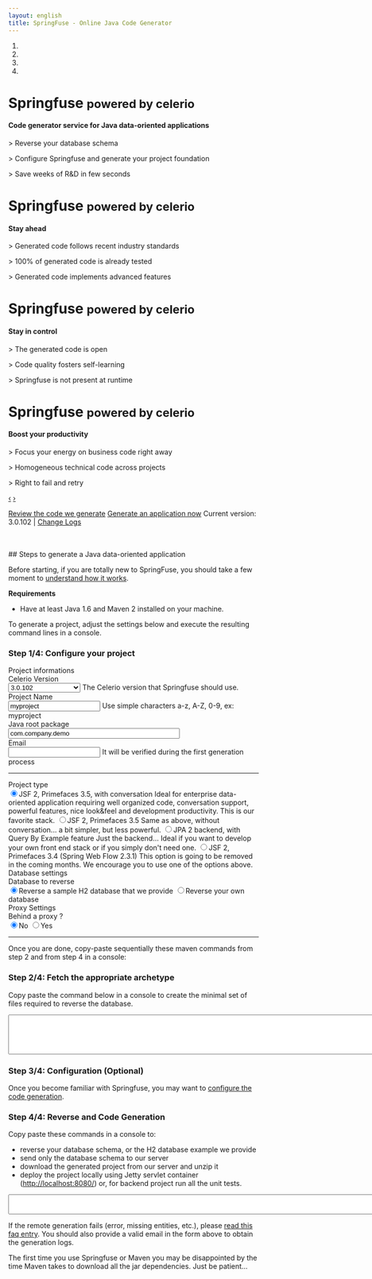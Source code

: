 ```yaml
---
layout: english
title: SpringFuse - Online Java Code Generator
---
```

<!-- Main hero unit for a primary marketing message or call to action -->
<div id="myCarousel" class="carousel slide hero-unit">
  <ol class="carousel-indicators">
    <li data-target="#myCarousel" data-slide-to="0" class="active"></li>
    <li data-target="#myCarousel" data-slide-to="1"></li>
    <li data-target="#myCarousel" data-slide-to="2"></li>
    <li data-target="#myCarousel" data-slide-to="3"></li>
  </ol>
  <!-- Carousel items -->
  <div class="carousel-inner">
    <div class="active item">
	    <h1>Springfuse <small>powered by celerio</small></h1>
		<h4>Code generator service for Java data-oriented applications</h4>
		<div class="carousel-caption">
			<p>&gt; Reverse your database schema</p>
			<p>&gt; Configure Springfuse and generate your project foundation</p>
			<p>&gt; Save weeks of R&amp;D in few seconds</p>
		</div>
    </div>
    <div class="item">
	    <h1>Springfuse <small>powered by celerio</small></h1>
		<h4>Stay ahead</h4>		
		<div class="carousel-caption">
			<p>&gt; Generated code follows recent industry standards</p>
			<p>&gt; 100% of generated code is already tested</p>
			<p>&gt; Generated code implements advanced features</p>
		</div>	
    </div>
    <div class="item">
	    <h1>Springfuse <small>powered by celerio</small></h1>
		<h4>Stay in control</h4>
	     <div class="carousel-caption">
			<p>&gt; The generated code is open</p>
			<p>&gt; Code quality fosters self-learning</p>
			<p>&gt; Springfuse is not present at runtime</p>
		</div>
    </div>
    <div class="item">
	    <h1>Springfuse <small>powered by celerio</small></h1>
		<h4>Boost your productivity</h4> 
		<div class="carousel-caption">
			<p>&gt; Focus your energy on business code right away</p>
			<p>&gt; Homogeneous technical code across projects</p>
			<p>&gt; Right to fail and retry</p>    
		</div>
    </div>
  </div>
  <!-- Carousel nav -->
  <a class="carousel-control left" href="#myCarousel" data-slide="prev">&lsaquo;</a>
  <a class="carousel-control right" href="#myCarousel" data-slide="next">&rsaquo;</a>
</div>
<script type="text/javascript">
$('.carousel').carousel({
  interval: 10000
});
</script>
<div>
	<p>
		<a href="https://github.com/jaxio/generated-projects" class="btn btn-primary">Review the code we generate</a>
		<a href="#gen" class="btn btn-primary">Generate an application now</a> Current version: 3.0.102 | <a href="http://www.jaxio.com/documentation/celerio/changelog.html">Change Logs</a>
	</p>
</div>
<a name="gen"></a>
<br/><br/>
## Steps to generate a Java data-oriented application

Before starting, if you are totally new to SpringFuse, you should take a few moment to <a href="/what-is-springfuse.html">understand how it works</a>.

__Requirements__

* Have at least Java 1.6 and Maven 2 installed on your machine.

<span class="label label-info">To generate a project</span>, adjust the settings below and execute the resulting command lines in a console.

### Step 1/4: Configure your project 

<form class="form-horizontal">

<div class="alert alert-info">
	Project informations
</div>

<!-- artifactId -->
<div class="control-group celerioVersion">
    <label class="control-label" for="celerioVersion">Celerio Version</label>
    <div class="controls">
		<select id="celerioVersion" name="celerioVersion" class="updateCommand">
			<option value="3.0.102" selected>3.0.102</option>
			<option value="3.0.103-SNAPSHOT">3.0.103-SNAPSHOT</option>
		</select>    
		<span class="help-inline">The Celerio version that Springfuse should use.</span>
	</div>
</div>

<!-- artifactId -->
<div class="control-group artifactId">
    <label class="control-label" for="artifactId">Project Name</label>
    <div class="controls">
		<input type="text" id="artifactId" value="myproject" placeholder="ex: myproject" class="required lettersNumbers updateCommand"/>
		<span class="help-inline">Use simple characters a-z, A-Z, 0-9, ex: myproject</span>
	</div>
</div>

<!-- groupId -->
<div class="control-group groupId">
    <label class="control-label" for="groupId">Java root package</label>
    <div class="controls">
		<input type="text" id="groupId" size="40" value="com.company.demo" placeholder="ex: com.jaxio.demo" class="required updateCommand" title="Ex: com.company.project"/>
    </div>
</div>

<!-- email -->
<div class="control-group email">
    <label class="control-label" for="email">Email</label>
    <div class="controls">
		<input type="text" id="email" class="required updateCommand"/>
		<span class="help-inline">It will be verified during the first generation process</span>
    </div>
</div>

<hr/>
<div class="control-group">
	<label class="control-label" for="frontEnd">Project type</label>
    <div class="controls">
      <label class="radio">
		<input type="radio" name="frontEnd" id="jsf2Spring" value="jsf2Spring" class="updateCommand" checked="checked"/>JSF 2, Primefaces 3.5, with conversation
			<span class="help-block">
				Ideal for enterprise data-oriented application requiring well organized code, conversation support, powerful features, nice look&amp;feel and development productivity.
				This is our favorite stack.
			</span>
	  </label>	  
      <label class="radio">
		<input type="radio" name="frontEnd" id="jsf2Simple" value="jsf2Simple" class="updateCommand" />JSF 2, Primefaces 3.5
			<span class="help-block">
				Same as above, without conversation... a bit simpler, but less powerful.
			</span>
	  </label>	  
      <label class="radio">
      <input type="radio" name="frontEnd" id="backendJpa" value="backendJpa" class="updateCommand"/>JPA 2 backend, with Query By Example feature
		<span class="help-block">      
      		Just the backend... Ideal if you want to develop your own front end stack or if you simply don't need one.
		</span>
      </label>
      <label class="radio">
		<input type="radio" name="frontEnd" id="jsf2Primefaces" value="jsf2Primefaces" class="updateCommand" />JSF 2, Primefaces 3.4 (Spring Web Flow 2.3.1)
			<span class="help-block">			
				This option is going to be removed in the coming months. We encourage you to use one of the options above.
			</span>		
	  </label>
    </div>
</div>

<div class="alert alert-info">
	Database settings
</div>

<!-- use example or reverse? -->
<div class="control-group">
	<label class="control-label" for="archetypeArtifactId3">Database to reverse</label>
    <div class="controls">
      <label class="radio">
			<input type="radio" name="archetypeArtifactId" id="archetypeArtifactId3" value="quickstart-embedded-db-with-configuration" class="updateCommand" checked="checked"/>Reverse a sample H2 database that we provide
	  </label>
      <label class="radio">
			<input type="radio" name="archetypeArtifactId" id="archetypeArtifactId1" value="quickstart" class="updateCommand"/>Reverse your own database			
      </label>
    </div>
</div>


<!-- dbType -->
<div class="jdbc-properties" style="display: none">
<p>
	<b>Database to reverse:</b>
</p>
<div class="control-group">
	<label class="control-label" for="dbType">Database Vendor</label>	
	<div class="controls">
		<select id="dbType" name="dbType" class="updateCommand">
			<option value="mysql">mysql</option>
			<option value="oracle">oracle</option>
			<option value="db2">db2</option>
			<option value="h2">h2</option>
			<option value="postgresql">postgresql</option>
			<option value="other">other</option>
		</select>
	</div>
</div>

<p>
	<b>Adjust the jdbc driver settings if needed:</b>
</p>

<div id="oracle-database" class="alert alert-warn" style="display: none">
	If you do not have an Oracle driver already in your maven repository please 
	<a href="/install-oracle-jdbc-driver-in-maven-repository.html" target="_new">install it manually</a>.
	<br/>
	If you rely on sequences to generate your PK ids, 
	you must configure Celerio during 'Step 3/4' below. Please refer to <a href="http://www.jaxio.com/documentation/celerio/configuration.html#seq_per_table" target="_new">'Use a SEQUENCE per TABLE'</a> 
</div>
<div id="db2-database" class="alert alert-warn" style="display: none">
	If you do not have an DB2 driver already in your maven repository please <a href="/reverse-db2-database-schema.html" target="_new">install it manually</a>.
</div>
<div id="other-database" class="alert alert-warn" style="display: none">
	Please replace the JDBC driver informations below with your own values.
</div>


<!-- jdbcGroupId -->
<div class="control-group">
	<label class="control-label" for="jdbcGroupId">Maven groupId</label>
    <div class="controls">
		<input type="text" name="jdbcGroupId" id="jdbcGroupId" class="updateCommand" placeholder="ex: mysql">
    </div>
</div>
	
<!-- jdbcArtifactId -->
<div class="control-group">
	<label class="control-label" for="jdbcArtifactId">Maven artifactId</label>
    <div class="controls">	
		<input type="text" name="jdbcArtifactId" id="jdbcArtifactId" class="updateCommand" placeholder="ex: mysql-connector-java"/>
	</div>		
</div>

<!-- jdbcGroupId -->
<div class="control-group">
	<label class="control-label" for="jdbcVersion">Version</label>
    <div class="controls">	
		<input type="text" name="jdbcVersion" id="jdbcVersion" class="updateCommand" placeholder="ex: 5.1.17"/>
	</div>
</div>	

<!-- jdbcDriver -->
<div class="control-group">
	<label class="control-label" for="jdbcDriver">Driver class</label>
    <div class="controls">
		<input type="text" name="jdbcDriver" id="jdbcDriver" class="updateCommand" placeholder="ex: com.mysql.jdbc.Driver"/>
	</div>
</div>

<p>
	<b>Now enter your database credentials.</b> Please do not use a production database.
</p>

<!-- jdbcUrl -->
<div class="control-group">
	<label class="control-label" for="jdbcUrl">Jdbc Url</label>
    <div class="controls">	
		<input type="text" name="jdbcUrl" id="jdbcUrl" class="updateCommand" placeholder="ex: jdbc:mysql://localhost/DBNAME"/>
	</div>
</div>

<!-- jdbcUser -->
<div class="control-group">
	<label class="control-label" for="jdbcUser">Db User</label>
    <div class="controls">
		<input type="text" name="jdbcUser" id="jdbcUser" class="updateCommand" placeholder="ex: user"/>
	</div>		
</div>

<!-- jdbcPassword -->
<div class="control-group">
	<label class="control-label" for="jdbcPassword">Db Password</label>
    <div class="controls">
		<input type="text" name="jdbcPassword" id="jdbcPassword" class="updateCommand" placeholder="ex: password"/>
	</div>		
</div>
</div>

<div class="alert alert-info">
	<i class="icon-wrench"> </i> Proxy Settings
</div>

<!-- proxyEnable ? -->
<div class="control-group">
	<label class="control-label" for="proxyEnable">Behind a proxy ?</label>
    <div class="controls">
      <label class="radio">
		<input type="radio" name="proxyEnable" id="proxyEnableFalse" value="false" class="updateCommand" checked="checked"/>No
	  </label>
      <label class="radio">
		<input type="radio" name="proxyEnable" id="proxyEnableTrue" value="true" class="updateCommand"/>Yes
      </label>
    </div>
</div>

<div class="proxy-properties" style="display: none">
	<p><b>Ok tell us more about your proxy:</b></p>

	<div class="control-group">
		<label class="control-label" for="proxyHost">Proxy hostname</label>
		<div class="controls">	
			<input type="text" name="proxyHost" id="proxyHost" class="updateCommand" value="intranet-proxy"/>
		</div>	
	</div>
	
	<div class="control-group">
		<label class="control-label" for="proxyPort">Proxy port</label>
		<div class="controls">	
			<input type="text" name="proxyPort" id="proxyPort" class="updateCommand" value="8080"/>
		</div>	
	</div>
	
	<div class="control-group">
		<label class="control-label" for="proxyUsername">Username</label>
		<div class="controls">	
			<input type="text" name="proxyUsername" id="proxyUsername" class="updateCommand" placeholder="ex: user"/>
		</div>	
	</div>
	
	<div class="control-group">
		<label class="control-label" for="proxyPassword">Password</label>
		<div class="controls">	
			<input type="password" name="proxyPassword" id="proxyPassword" class="updateCommand" placeholder="ex: password"/>
		</div>	
	</div>
	
	<div class="control-group">
		<label class="control-label" for="proxyNtlmDomain">Domain</label>
		<div class="controls">	
			<input type="text" name="proxyNtlmDomain" id="proxyNtlmDomain" class="updateCommand" placeholder="ex: mydomain"/>
			<span class="help-block">only if your proxy uses ntlm</span>
		</div>	
	</div>

	<div class="control-group">
		<label class="control-label" for="proxyNtlmWorkstation">Workstation</label>
		<div class="controls">	
			<input type="text" name="proxyNtlmWorkstation" id="proxyNtlmWorkstation" class="updateCommand" placeholder="ex: mymachine"/>
			<span class="help-block">only if your proxy uses ntlm
			<br/>
			Under Windows, 
				<ul>
					<li>Open System by clicking the Start button,</li>
					<li>click on Control Panel,</li>
					<li>click on System and Maintenance,</li>
					<li>click on System.</li>
				</ul>
				You can now find your computer's name.			
			</span>
		</div>
	</div>
	
	<div class="alert alert-warn">
		If not already done, please <a href="http://maven.apache.org/guides/mini/guide-proxies.html" target="_new">configure  maven to use this proxy</a> too.
	</div>	
</div>
</form>
<hr/>

Once you are <span class="label label-info">done</span>, copy-paste sequentially these maven commands from step 2 and from step 4 in a console:

### Step 2/4: Fetch the appropriate archetype

<p><span class="label label-info">Copy paste</span> the command below in a console to create the minimal set of files required to reverse the database.</p>

<textarea id="cmdLine" rows="6" cols="80" style="width:850px;height:80px;"></textarea>

### Step 3/4:  Configuration (Optional)

Once you <span class="label label-info">become familiar</span> with Springfuse, you may want to <a href="http://www.jaxio.com/documentation/celerio/configuration.html" target="_new">configure the code generation</a>.

### Step 4/4: Reverse and Code Generation

<span class="label label-info">Copy paste</span> these commands in a console to: 

* reverse your database schema, or the H2 database example we provide
* send only the database schema to our server
* download the generated project from our server and unzip it
* deploy the project locally using Jetty servlet container (<a href="http://localhost:8080/">http://localhost:8080/</a>) or, for backend project run all the unit tests.

<textarea id="cmdLine2" rows="2" cols="80" style="width:850px;height:40px;"></textarea>

<p class="tip">
	If the remote generation fails (error, missing entities, etc.), please <a href="/faq.html#question_remote_generation_failed" target="_new">read this faq entry</a>.
	You should also provide a valid email in the form above to obtain the generation logs.
</p>

<p class="tip"> 
	The first time you use Springfuse or Maven you may be disappointed by the time Maven takes to download all the jar dependencies. Just be patient...
</p>

<script type="text/javascript">
	function updateDbTypeDefaultValues() {
		var urlDbType = $("#jdbcUrl").val().split(":")[1];
		var dbType = $("#dbType").val();
		if (dbType == "h2") {
			if (urlDbType != "h2") {
				$("#jdbcUrl").val("jdbc:h2:~/.h2/DBNAME");
			}
			$("#jdbcGroupId").val("com.h2database");
			$("#jdbcArtifactId").val("h2");
			$("#jdbcDriver").val("org.h2.Driver");
			$("#jdbcVersion").val("1.3.171");
		} else if (dbType == "postgresql") {
			if (urlDbType != "postgresql") {
				$("#jdbcUrl").val("jdbc:postgresql://localhost/DBNAME");
			}
			$("#jdbcGroupId").val("postgresql");
			$("#jdbcArtifactId").val("postgresql");
			$("#jdbcDriver").val("org.postgresql.Driver");
			$("#jdbcVersion").val("8.2-504.jdbc3");
		} else if (dbType == "oracle") {
			if (urlDbType != "oracle") {
				$("#jdbcUrl").val("jdbc:oracle:thin:@localhost:1521:XE");
			}
			$("#jdbcGroupId").val("com.oracle");
			$("#jdbcArtifactId").val("ojdbc14");
			$("#jdbcDriver").val("oracle.jdbc.driver.OracleDriver");
			$("#jdbcVersion").val("10.2.0.3");
		} else if (dbType == "db2") {
			if (urlDbType != "db2") {
				$("#jdbcUrl").val("jdbc:db2://localhost:50000/DBNAME");
			}
			$("#jdbcGroupId").val("com.ibm.db2");
			$("#jdbcArtifactId").val("db2jcc4");
			$("#jdbcDriver").val("com.ibm.db2.jcc.DB2Driver");
			$("#jdbcVersion").val("9.7.0.4");
		} else if (dbType == "mysql") {
			if (urlDbType != "mysql") {
				$("#jdbcUrl").val("jdbc:mysql://localhost/DBNAME");
			}
			$("#jdbcGroupId").val("mysql");
			$("#jdbcArtifactId").val("mysql-connector-java");
			$("#jdbcDriver").val("com.mysql.jdbc.Driver");
			$("#jdbcVersion").val("5.1.25");
		}

		if (dbType == "oracle") {
			$("#oracle-database").show();
		} else {
			$("#oracle-database").hide();
		}
		if (dbType == "db2") {
			$("#db2-database").show();
		} else {
			$("#db2-database").hide();
		}
		
		if (dbType == "other") {
			$("#other-database").show();
		} else {
			$("#other-database").hide();
		}
	}

	function param(key, value) {
		if (!value) {
			value = "";
		}
		return "-D" + key + "=" + value.replace(/ /gi, "\\ ") + " ";
	}
	function isValidEmailAddress(emailAddress) {
		var pattern = new RegExp(/^(("[\w-\s]+")|([\w-]+(?:\.[\w-]+)*)|("[\w-\s]+")([\w-]+(?:\.[\w-]+)*))(@((?:[\w-]+\.)*\w[\w-]{0,66})\.([a-z]{2,6}(?:\.[a-z]{2})?)$)|(@\[?((25[0-5]\.|2[0-4][0-9]\.|1[0-9]{2}\.|[0-9]{1,2}\.))((25[0-5]|2[0-4][0-9]|1[0-9]{2}|[0-9]{1,2})\.){2}(25[0-5]|2[0-4][0-9]|1[0-9]{2}|[0-9]{1,2})\]?$)/i);
		return pattern.test(emailAddress);
	}

	function updateCommand() {
		var version= $("#celerioVersion").val();
		var groupId = $("#groupId").val();
		var artifactId = $("#artifactId").val();
		var email= $("#email").val();
		var springData = $("input[name=springData]:checked").val();
		var frontEnd = $("input[name=frontEnd]:checked").val();
		var archetypeArtifactId = $("input[name=archetypeArtifactId]:checked").val();
		var proxyEnable = $("input[name=proxyEnable]:checked").val();

		if (springData) {
			frontEnd = frontEnd + "Sd";
		}

		$(".groupId").toggleClass("error", !groupId.match(/^([a-zA-Z]+){1}(\.[a-zA-Z0-9_]+)*$/));
		$(".artifactId").toggleClass("error", !artifactId.match(/^[a-zA-Z0-9]+$/));
		$(".email").toggleClass("error", email.length > 0 && !isValidEmailAddress(email));

		if (archetypeArtifactId == "quickstart") {
			$(".jdbc-properties").show();
		} else {
			$(".jdbc-properties").hide();
		}

		if (proxyEnable === "true") {
			$(".proxy-properties").show();
		} else {
			$(".proxy-properties").hide();
		}

		var cmd = 'mvn -U archetype:generate ';
		var cmd2 = '';
		cmd += param("archetypeGroupId", "com.springfuse.archetypes");
		cmd += param("archetypeArtifactId", archetypeArtifactId);
		cmd += param("archetypeVersion", version);
		cmd += param("groupId", groupId);
		cmd += param("package", groupId);
		cmd += param("artifactId", artifactId);
		cmd += param("version", "1.0.0");
		cmd += param("frontEnd", frontEnd);
		cmd += param("email", email);
		cmd += param("password", "none");

		if (archetypeArtifactId == "quickstart") {
			$("#cmdLine").val("");
			var jdbcGroupId = $("#jdbcGroupId").val();
			var jdbcArtifactId = $("#jdbcArtifactId").val();
			var jdbcVersion = $("#jdbcVersion").val();
			var jdbcUrl = $("#jdbcUrl").val();
			var jdbcDriver = $("#jdbcDriver").val();
			var jdbcUser = $("#jdbcUser").val();
			var jdbcPassword = $("#jdbcPassword").val();

			$("#jdbcGroupId").toggleClass("error", !jdbcGroupId.match(/^\w+(\.\w+)*$/));
			$("#jdbcArtifactId").toggleClass("error", !jdbcArtifactId.match(/^[\w\.\_\-]+$/));
			$("#jdbcVersion").toggleClass("error", !jdbcVersion.match(/^[\w\.\_\-]+$/));
			$("#jdbcUrl").toggleClass("error", !jdbcUrl.match(/^jdbc:.*/));
			$("#jdbcDriver").toggleClass("error", !jdbcDriver.match(/^[\w\.\_\-]+$/));

			cmd += param("jdbcGroupId", jdbcGroupId);
			cmd += param("jdbcArtifactId", jdbcArtifactId);
			cmd += param("jdbcVersion", jdbcVersion);
			cmd += param("jdbcDriver", jdbcDriver);
			cmd += param("jdbcUser", jdbcUser);
			cmd += param("jdbcPassword", jdbcPassword);
			cmd += param("jdbcUrl", jdbcUrl);
			$("#cmdLine").attr("rows", "12");
		} else {
			$("#cmdLine").attr("rows", "10");
		}
		cmd += param("interactiveMode", "false");
		// proxy
		if (proxyEnable === "true") {
			var proxyHost = $("#proxyHost").val();
			var proxyPort = $("#proxyPort").val();
			var proxyUsername = $("#proxyUsername").val();
			var proxyPassword = $("#proxyPassword").val();
			var proxyNtlmDomain = $("#proxyNtlmDomain").val();
			var proxyNtlmWorkstation = $("#proxyNtlmWorkstation").val();

			$("#proxyHost").toggleClass("error", !proxyHost.match(/^[\w\.\_\-]+$/));
			$("#proxyPort").toggleClass("error", !proxyPort.match(/^\d+$/));

			cmd += param("proxyEnable", "true")
			cmd += param("proxyHost", proxyHost)
			cmd += param("proxyPort", proxyPort)
			if (proxyUsername) {
				cmd += param("proxyUsername", proxyUsername)
				cmd += param("proxyPassword", proxyPassword)
			}
			if (proxyNtlmDomain) {
				cmd += param("proxyNtlmEnable", "true")
				cmd += param("proxyNtlmDomain", proxyNtlmDomain)
				cmd += param("proxyNtlmWorkstation", proxyNtlmWorkstation)
			}
		}
		if(window.location.host.indexOf('localhost') != 0){
			cmd += param("archetypeRepository", "http://maven2.springfuse.com/")
		}
		cmd += "\n";
		cmd += 'cd ' + artifactId + '\n';
		if(window.location.host.indexOf('localhost') == 0){
			cmd2 = 'mvn -f springfuse.xml generate-sources -Dmaven-remote-generation-plugin.generationServiceLocation=http://localhost:9999/remote/generate\n';
		} else {
			cmd2 = 'mvn -f springfuse.xml generate-sources\n';
		}

		if (frontEnd !== "backendJpa") {
			$(".open-your-browser").show();
		} else {
			$(".open-your-browser").hide();
		}
		$("#cmdLine").val(cmd);
		$("#cmdLine2").val(cmd2);
		$(".project-name").html(artifactId);

		$("#destinationUrl").html("<a href=\"http://localhost:8080/" + artifactId + "\">http://localhost:8080/" + artifactId + "</a>");

		if($(".error:visible").length > 0) {
			$("#cmdLine").css({"background-color": "red","color": "white"});
		} else {
			$("#cmdLine").css({"background-color": "white", "color": "black"});
		}
	}

	$(document).ready(function() {
		$(".updateCommand").change(updateCommand);
		$("#cmdLine").click(function() {
			$(this).select();
		});
		$("#cmdLine2").click(function() {
			$(this).select();
		});
		$("#jdbcUrl").change(function() {
			var dbType = $("#jdbcUrl").val().split(":")[1];
			if ($("#dbType option:contains('" + dbType + "')").val()) {
				$("#dbType").val(dbType);
			} else {
				$("#dbType").val("other")
			}
			updateDbTypeDefaultValues();
			updateCommand();
		});
		$("#dbType").change(function() {
			updateDbTypeDefaultValues();
			updateCommand();
		});
		$("#version").change(function() {
			updateCommand();
		});
		$("#frontEnd").change(function() {
			updateCommand();
		});
		
		if(window.location.href.indexOf('archetypeArtifactId=quickstart-embedded-db-with-configuration') > 0){
			$("#archetypeArtifactId3").attr('checked', true);
		} else if (window.location.href.indexOf('archetypeArtifactId=quickstart') > 0){
			$("#archetypeArtifactId1").attr('checked', true);
		}

		updateDbTypeDefaultValues();
		updateCommand();
	});
</script>
